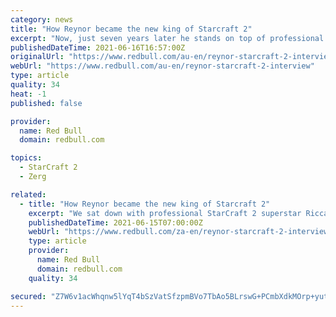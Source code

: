 ```yaml
---
category: news
title: "How Reynor became the new king of Starcraft 2"
excerpt: "Now, just seven years later he stands on top of professional Starcraft – even besting the most talented South Koreans that stand in his way. Now rated as the third-best player in the world ..."
publishedDateTime: 2021-06-16T16:57:00Z
originalUrl: "https://www.redbull.com/au-en/reynor-starcraft-2-interview"
webUrl: "https://www.redbull.com/au-en/reynor-starcraft-2-interview"
type: article
quality: 34
heat: -1
published: false

provider:
  name: Red Bull
  domain: redbull.com

topics:
  - StarCraft 2
  - Zerg

related:
  - title: "How Reynor became the new king of Starcraft 2"
    excerpt: "We sat down with professional StarCraft 2 superstar Riccardo ‘Reynor’ Romiti to discuss how he became one of the world's elite players."
    publishedDateTime: 2021-06-15T07:00:00Z
    webUrl: "https://www.redbull.com/za-en/reynor-starcraft-2-interview"
    type: article
    provider:
      name: Red Bull
      domain: redbull.com
    quality: 34

secured: "Z7W6v1acWhqnw5lYqT4bSzVatSfzpmBVo7TbAo5BLrswG+PCmbXdkMOrp+yutH4YByDMZibqlzLExBar3tpwSqtbDlk25W+4bTPoEK5tqmbitZfsSrkhajaVSs9yWyID+7upVuP7+eMe1skbWRinMjI8yz1iFLbFgW9d+JjQKloTXMy155pwACTgLynwHyg9LLdUbFv+kRmo2C/jK09SdlH8/qas6urfbDOqa2g7xrgImqJw6nOSUAT+RjxVX/txY8CM2OofveDAK0K5LoMI7JjSd60zNGCA8ez0J5LBRK0Q/7JL+8/JdilUTX2Gc0AnuFAGShjdJZthDSxtaWU1PuMeVFpUw0mhPK5sBOL83P8=;KDsi3RdSYu2u0kRuaJ0WPA=="
---
```


